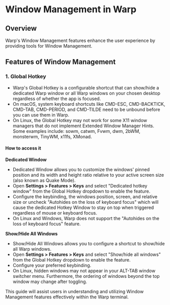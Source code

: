 # Window Management in Warp

## Overview
Warp's Window Management features enhance the user experience by providing tools for Window Management.

## Features of Window Management

### 1. Global Hotkey
- Warp's Global Hotkey is a configurable shortcut that can show/hide a dedicated Warp window or all Warp windows on your chosen desktop regardless of whether the app is focused.
- On macOS, system keyboard shortcuts like CMD-ESC, CMD-BACKTICK, CMD-TAB, CMD-PERIOD, and CMD-TILDE need to be unbound before you can use them in Warp.
- On Linux, the Global Hotkey may not work for some X11 window managers that do not implement Extended Window Manager Hints. Some examples include: sowm, catwm, Fvwm, dwm, 2bWM, monsterwm, TinyWM, x11fs, XMonad.

#### How to access it
**Dedicated Window**
- Dedicated Window allows you to customize the windows' pinned position and its width and height ratio relative to your active screen size (also known as Quake Mode).
- Open **Settings > Features > Keys** and select "Dedicated hotkey window" from the Global Hotkey dropdown to enable the feature.
- Configure the keybinding, the windows position, screen, and relative size or uncheck "Autohides on the loss of keyboard focus" which will cause the dedicated Hotkey Window to stay on top when triggered regardless of mouse or keyboard focus.
- On Linux and Windows, Warp does not support the "Autohides on the loss of keyboard focus" feature.

**Show/Hide All Windows**
- Show/Hide All Windows allows you to configure a shortcut to show/hide all Warp windows.
- Open **Settings > Features > Keys** and select "Show/hide all windows" from the Global Hotkey dropdown to enable the feature.
- Configure your preferred keybinding.
- On Linux, hidden windows may not appear in your ALT-TAB window switcher menu. Furthermore, the ordering of windows beyond the top window may change after toggling.

This guide will assist users in understanding and utilizing Window Management features effectively within the Warp terminal.
